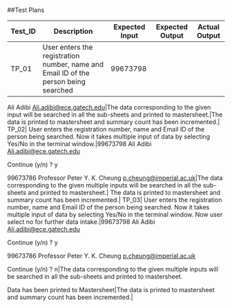 ##Test Plans

Test_ID|	Description|	Expected Input|	Expected Output|Actual Output|
-------|-------------|----------------|----------------|---------------|
TP_01|	User enters the registration number, name and Email ID of the person being searched|	99673798
Ali Adibi
Ali.adibi@ece.gatech.edu|The data corresponding to the given input will be searched in all the sub-sheets and printed to mastersheet.|The data is printed to mastersheet and summary count has been incremented.|
TP_02| User enters the registration number, name and Email ID of the person being searched. Now it takes multiple input of data by selecting Yes/No in the terminal window.|99673798
Ali Adibi
Ali.adibi@ece.gatech.edu

Continue (y/n) ? y

99673786
Professor Peter Y. K. Cheung
p.cheung@imperial.ac.uk|The data corresponding to the given multiple inputs will be searched in all the sub-sheets and printed to mastersheet.|	The data is printed to mastersheet and summary count has been incremented.|
TP_03|	User enters the registration number, name and Email ID of the person being searched. Now it takes multiple input of data by selecting Yes/No in the terminal window. Now user select no for further data intake.|99673798
Ali Adibi
Ali.adibi@ece.gatech.edu

Continue (y/n) ? y

99673786
Professor Peter Y. K. Cheung
p.cheung@imperial.ac.uk

Continue (y/n) ? n|The data corresponding to the given multiple inputs will be searched in all the sub-sheets and printed to mastersheet.
 
Data has been printed to Mastersheet|The data is printed to mastersheet and summary count has been incremented.|

